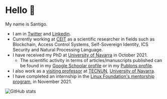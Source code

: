 # Hello 👋

My name is Santigo.
- I am in [Twitter](https://twitter.com/sfl0r3nz05) and [Linkedin](linkedin.com/in/sfl0r3nz05).
- Currently working at [CEIT](https://ceit.es) as a scientific researcher in fields such as Blockchain, Access Control Systems, Self-Sovereign Identity, ICS Security and Natural Processing Language.
- I have received my PhD at [University of Navarra](https://www.unav.edu/) in October 2021.
  * The scientific activity in terms of articles/manuscripts published can be found in my [Google Schoolar profile](https://scholar.google.com/citations?user=mfozVfMAAAAJ&hl=en) or in my [Publons profile](https://publons.com/researcher/1967572/santiago-figueroa-lorenzo).
- I also work as a [visiting professor](https://www.unav.edu/web/departamento-de-ingenieria-electrica-y-electronica/personal/otros-profesores-asociados-e-invitados#:~:text=Figueroa%20Lorenzo%2C%20Santiago) at [TECNUN](https://tecnun.unav.edu/), [University of Navarra](https://www.unav.edu/).
- I have completed an internship in the [Linux Foundation's mentorship program](https://mentorship.lfx.linuxfoundation.org/project/d8a154c6-41fb-4733-b3c8-df37796e7fa3), in November 2021.

![GitHub stats](https://github-readme-stats.vercel.app/api?username=sfl0r3nz05&show_icons=true&theme=gotham)
&nbsp;&nbsp;&nbsp;&nbsp;&nbsp;&nbsp;&nbsp;&nbsp;&nbsp;
<!--![Santiago's most used languages](https://github-readme-stats.vercel.app/api/top-langs/?username=sfl0r3nz05&show_icons=true&theme=gotham)-->

